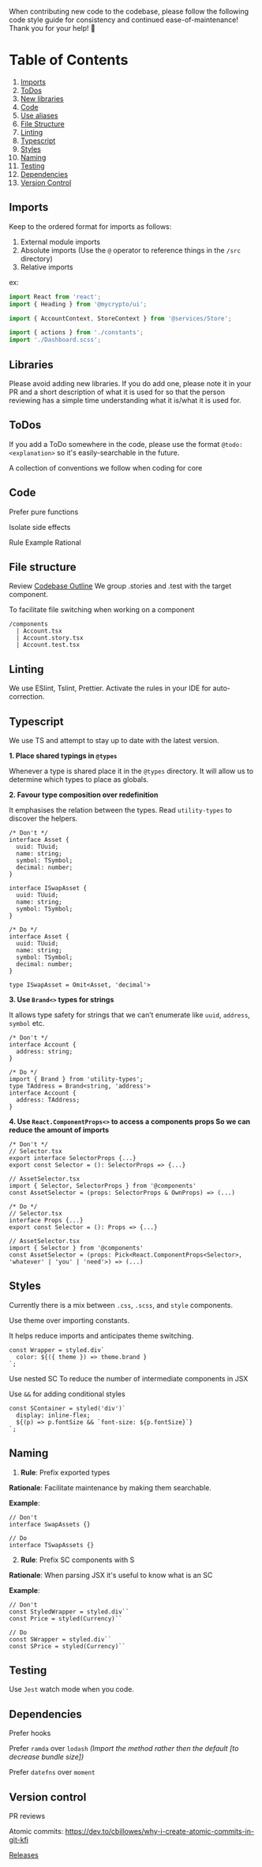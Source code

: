 When contributing new code to the codebase, please follow the following code style guide for consistency and continued ease-of-maintenance! Thank you for your help! :rocket: 

# Table of Contents
1. [Imports](#imports)
1. [ToDos](#todos)
1. [New libraries](#libraries)
1. [Code](#code)
1. [Use aliases](#use-aliases-absolute-imports)
1. [File Structure](#file-structure)
1. [Linting](#linting)
1. [Typescript](#typescript)
1. [Styles](#styles)
1. [Naming](#naming)
1. [Testing](#testing)
1. [Dependencies](#dependencies)
1. [Version Control](#version-control)

## Imports
Keep to the ordered format for imports as follows:
1) External module imports
2) Absolute imports (Use the `@` operator to reference things in the `/src` directory)
3) Relative imports

ex:
```js
import React from 'react';
import { Heading } from '@mycrypto/ui';

import { AccountContext, StoreContext } from '@services/Store';

import { actions } from './constants';
import './Dashboard.scss';
```

## Libraries

Please avoid adding new libraries. If you do add one, please note it in your PR and a short description of what it is used for so that the person reviewing has a simple time understanding what it is/what it is used for.

## ToDos

If you add a ToDo somewhere in the code, please use the format `@todo: <explanation>` so it's easily-searchable in the future.

A collection of conventions we follow when coding for core


## Code
Prefer pure functions

Isolate side effects


Rule
Example
Rational


## File structure
Review [Codebase Outline](https://github.com/MyCryptoHQ/MyCrypto/wiki/Codebase-Outline)
We group .stories and .test with the target component.

To facilitate file switching when working on a component
```
/components
  | Account.tsx
  | Account.story.tsx
  | Account.test.tsx 
```

## Linting
We use ESlint, Tslint, Prettier. 
Activate the rules in your IDE for auto-correction.


## Typescript
We use TS and attempt to stay up to date with the latest version.

**1. Place shared typings in `@types`**

Whenever a type is shared place it in the `@types` directory. It will allow us to determine which types to place as globals.

**2. Favour type composition over redefinition**

It emphasises the relation between the types. Read `utility-types` to discover the helpers.

```
/* Don't */
interface Asset {
  uuid: TUuid;
  name: string;
  symbol: TSymbol;
  decimal: number;
}

interface ISwapAsset {
  uuid: TUuid;
  name: string;
  symbol: TSymbol;
}
```

```
/* Do */
interface Asset {
  uuid: TUuid;
  name: string;
  symbol: TSymbol;
  decimal: number;
}

type ISwapAsset = Omit<Asset, 'decimal'>
```

**3. Use `Brand<>` types for strings**

It allows type safety for strings that we can’t enumerate like `uuid`, `address`, `symbol` etc.
```
/* Don't */
interface Account {
  address: string;
}
```

```
/* Do */
import { Brand } from 'utility-types';
type TAddress = Brand<string, 'address'>
interface Account {
  address: TAddress;
}
``` 

**4. Use `React.ComponentProps<>` to access a components props So we can reduce the amount of imports**
```
/* Don't */
// Selector.tsx
export interface SelectorProps {...} 
export const Selector = (): SelectorProps => {...}

// AssetSelector.tsx
import { Selector, SelectorProps } from '@components'
const AssetSelector = (props: SelectorProps & OwnProps) => (...)
```

```
/* Do */
// Selector.tsx
interface Props {...} 
export const Selector = (): Props => {...}

// AssetSelector.tsx
import { Selector } from '@components'
const AssetSelector = (props: Pick<React.ComponentProps<Selector>, 'whatever' | 'you' | 'need'>) => (...) 
```

## Styles
Currently there is a mix between `.css`, `.scss`, and `style` components.

Use theme over importing constants.

It helps reduce imports and anticipates theme switching.

```
const Wrapper = styled.div`
  color: ${({ theme }) => theme.brand }
`;
```
Use nested SC To reduce the number of intermediate components in JSX

Use `&&` for adding conditional styles

```
const SContainer = styled('div')`
  display: inline-flex;
  ${(p) => p.fontSize && `font-size: ${p.fontSize}`}
`;
```

## Naming
1. **Rule**: Prefix exported types

**Rationale**: Facilitate maintenance by making them searchable.

**Example**:

```
// Don't
interface SwapAssets {} 
```

```
// Do
interface TSwapAssets {}
```

2. **Rule**: Prefix SC components with S

**Rationale**: When parsing JSX it's useful to know what is an SC

**Example**:

```
// Don't
const StyledWrapper = styled.div``
const Price = styled(Currency)``
```

```
// Do
const SWrapper = styled.div``
const SPrice = styled(Currency)``
```

## Testing
Use `Jest` watch mode when you code.


## Dependencies
Prefer hooks

Prefer `ramda` over `lodash` _(Import the method rather then the default [to decrease bundle size])_

Prefer `datefns` over `moment`


## Version control
PR reviews

Atomic commits: https://dev.to/cbillowes/why-i-create-atomic-commits-in-git-kfi

[Releases](https://www.notion.so/Releases-38e5c6ee3b26409cbb14d0c479ea1371)